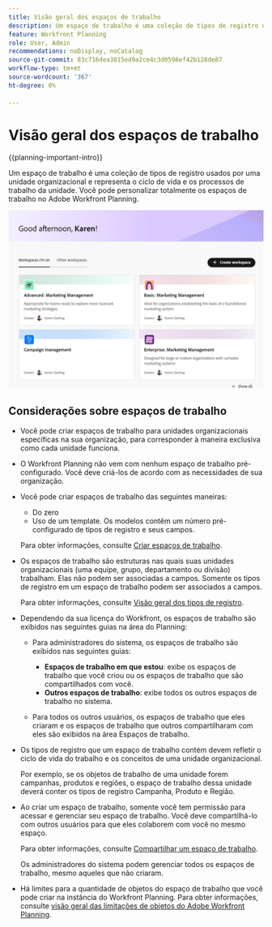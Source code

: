 ```yaml
---
title: Visão geral dos espaços de trabalho
description: Um espaço de trabalho é uma coleção de tipos de registro usados por uma equipe e representa o ciclo de vida do trabalho da equipe. Você pode personalizar totalmente os espaços de trabalho no Adobe Workfront Planning para corresponder aos fluxos de trabalho de suas unidades organizacionais.
feature: Workfront Planning
role: User, Admin
recommendations: noDisplay, noCatalog
source-git-commit: 83c716dea3815ed9a2ce4c3d0598ef42b128de87
workflow-type: tm+mt
source-wordcount: '367'
ht-degree: 0%

---
```



# Visão geral dos espaços de trabalho

{{planning-important-intro}}

Um espaço de trabalho é uma coleção de tipos de registro usados por uma unidade organizacional e representa o ciclo de vida e os processos de trabalho da unidade. Você pode personalizar totalmente os espaços de trabalho no Adobe Workfront Planning.


![](assets/workspaces-landing-page-admin-account.png)

## Considerações sobre espaços de trabalho

* Você pode criar espaços de trabalho para unidades organizacionais específicas na sua organização, para corresponder à maneira exclusiva como cada unidade funciona.
* O Workfront Planning não vem com nenhum espaço de trabalho pré-configurado. Você deve criá-los de acordo com as necessidades de sua organização.
* Você pode criar espaços de trabalho das seguintes maneiras:

   * Do zero
   * Uso de um template. Os modelos contêm um número pré-configurado de tipos de registro e seus campos.

  Para obter informações, consulte [Criar espaços de trabalho](/help/quicksilver/planning/architecture/create-workspaces.md).
* Os espaços de trabalho são estruturas nas quais suas unidades organizacionais (uma equipe, grupo, departamento ou divisão) trabalham. Elas não podem ser associadas a campos. Somente os tipos de registro em um espaço de trabalho podem ser associados a campos.

  Para obter informações, consulte [Visão geral dos tipos de registro](/help/quicksilver/planning/architecture/overview-of-record-types.md).
* Dependendo da sua licença do Workfront, os espaços de trabalho são exibidos nas seguintes guias na área do Planning:

   * Para administradores do sistema, os espaços de trabalho são exibidos nas seguintes guias:

      * **Espaços de trabalho em que estou**: exibe os espaços de trabalho que você criou ou os espaços de trabalho que são compartilhados com você.
      * **Outros espaços de trabalho**: exibe todos os outros espaços de trabalho no sistema.

   * Para todos os outros usuários, os espaços de trabalho que eles criaram e os espaços de trabalho que outros compartilharam com eles são exibidos na área Espaços de trabalho.

* Os tipos de registro que um espaço de trabalho contém devem refletir o ciclo de vida do trabalho e os conceitos de uma unidade organizacional.

  Por exemplo, se os objetos de trabalho de uma unidade forem campanhas, produtos e regiões, o espaço de trabalho dessa unidade deverá conter os tipos de registro Campanha, Produto e Região.
* Ao criar um espaço de trabalho, somente você tem permissão para acessar e gerenciar seu espaço de trabalho. Você deve compartilhá-lo com outros usuários para que eles colaborem com você no mesmo espaço.

  Para obter informações, consulte [Compartilhar um espaço de trabalho](/help/quicksilver/planning/access/share-workspaces.md).

  Os administradores do sistema podem gerenciar todos os espaços de trabalho, mesmo aqueles que não criaram.

<!--make this live with the GA: * There is no limit for how many workspaces you can create in your environment. However, we recommend not to have too many workspaces, as they could become hard to manage and your workflows might be too fragmented.-->

* Há limites para a quantidade de objetos do espaço de trabalho que você pode criar na instância do Workfront Planning. Para obter informações, consulte [visão geral das limitações de objetos do Adobe Workfront Planning](/help/quicksilver/planning/general/limitations-overview.md).



